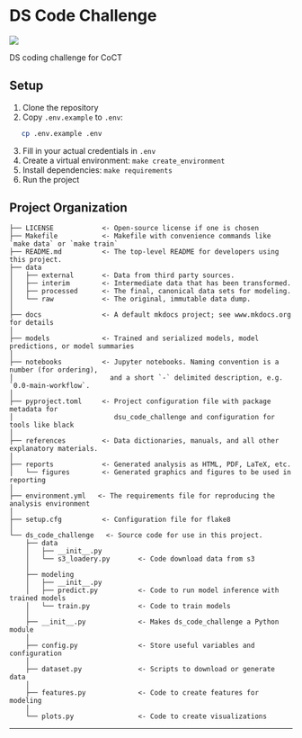 # DS Code Challenge

<a target="_blank" href="https://cookiecutter-data-science.drivendata.org/">
    <img src="https://img.shields.io/badge/CCDS-Project%20template-328F97?logo=cookiecutter" />
</a>

DS coding challenge for CoCT

## Setup

1. Clone the repository
2. Copy `.env.example` to `.env`:
```bash
   cp .env.example .env
```
3. Fill in your actual credentials in `.env`
4. Create a virtual environment: `make create_environment`
5. Install dependencies: `make requirements`
6. Run the project

## Project Organization

```
├── LICENSE            <- Open-source license if one is chosen
├── Makefile           <- Makefile with convenience commands like `make data` or `make train`
├── README.md          <- The top-level README for developers using this project.
├── data
│   ├── external       <- Data from third party sources.
│   ├── interim        <- Intermediate data that has been transformed.
│   ├── processed      <- The final, canonical data sets for modeling.
│   └── raw            <- The original, immutable data dump.
│
├── docs               <- A default mkdocs project; see www.mkdocs.org for details
│
├── models             <- Trained and serialized models, model predictions, or model summaries
│
├── notebooks          <- Jupyter notebooks. Naming convention is a number (for ordering), 
│                        and a short `-` delimited description, e.g. `0.0-main-workflow`.
│
├── pyproject.toml     <- Project configuration file with package metadata for 
│                         dsu_code_challenge and configuration for tools like black
│
├── references         <- Data dictionaries, manuals, and all other explanatory materials.
│
├── reports            <- Generated analysis as HTML, PDF, LaTeX, etc.
│   └── figures        <- Generated graphics and figures to be used in reporting
│
├── environment.yml   <- The requirements file for reproducing the analysis environment
│
├── setup.cfg          <- Configuration file for flake8
│
└── ds_code_challenge   <- Source code for use in this project.
    ├── data                
    │   ├── __init__.py 
    │   └── s3_loadery.py       <- Code download data from s3
    │
    ├── modeling                
    │   ├── __init__.py 
    │   ├── predict.py          <- Code to run model inference with trained models          
    │   └── train.py            <- Code to train models
    │
    ├── __init__.py             <- Makes ds_code_challenge a Python module
    │
    ├── config.py               <- Store useful variables and configuration
    │
    ├── dataset.py              <- Scripts to download or generate data
    │
    ├── features.py             <- Code to create features for modeling
    │
    └── plots.py                <- Code to create visualizations
```

--------

